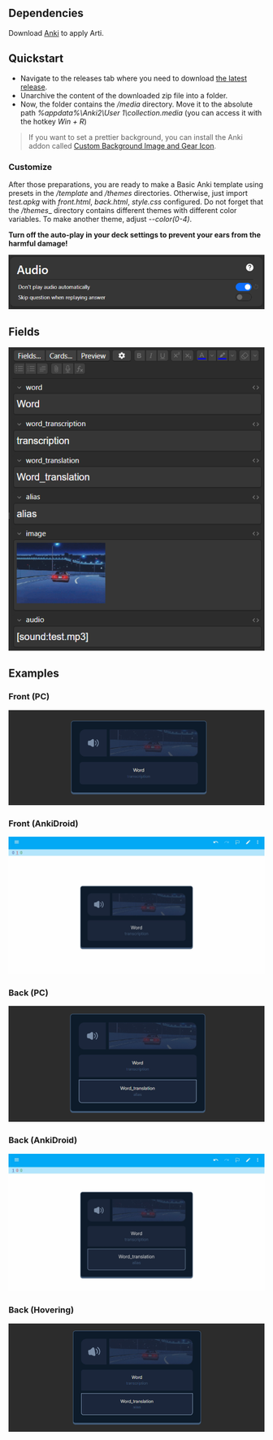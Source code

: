 ## Dependencies

Download [Anki](https://apps.ankiweb.net/) to apply Arti.

## Quickstart

- Navigate to the releases tab where you need to download [the latest release](https://github.com/artndev/arti/releases/latest).
- Unarchive the content of the downloaded zip file into a folder.
- Now, the folder contains the _/media_ directory. Move it to the absolute path _%appdata%\\Anki2\\User 1\\collection.media_ (you can access it with the hotkey _Win + R_)

> If you want to set a prettier background, you can install the Anki addon called [Custom Background Image and Gear Icon](https://ankiweb.net/shared/info/1210908941).

### Customize
After those preparations, you are ready to make a Basic Anki template using presets in the _/template_ and _/themes_ directories. Otherwise, just import _test.apkg_ with _front.html_, _back.html_, _style.css_ configured. Do not forget that the _/themes__ directory contains different themes with different color variables. To make another theme, adjust _--color(0-4)_.

**Turn off the auto-play in your deck settings to prevent your ears from the harmful damage!**

<img src="./assets/auto-play.png" />

## Fields

<img src="./assets/fields.png" />

## Examples

### Front (PC)

<img src="./assets/front.png" />

### Front (AnkiDroid)

<img src="./assets/mfront.jpg" />

### Back (PC)

<img src="./assets/back.png" />

### Back (AnkiDroid)

<img src="./assets/mback.jpg" />

### Back (Hovering)

<img src="./assets/hover.png" />
